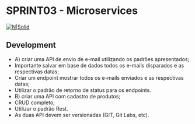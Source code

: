 # SPRINT03 - Microservices 


[![N|Solid](https://cldup.com/dTxpPi9lDf.thumb.png)](https://nodesource.com/products/nsolid)

## Development

- A)    criar uma API de envio de e-mail utilizando os padrões apresentados;
- Importante salvar em base de dados todos os e-mails disparados e as respectivas datas;
- Criar um endpoint mostrar todos os e-mails enviados e as respectivas datas;
- Utilizar o padrão de retorno de status para os endpoints.
- B)  criar uma API com cadastro  de produtos;
- CRUD completo;
- Utilizar o padrão Rest.
- As duas API devem ser versionadas (GIT, Git Labs, etc).


